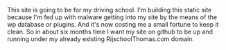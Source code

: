 This site is going to be for my driving school. I'm building this static site because I'm fed up with malware getting into my site by the means of the wp database or plugins. And it's now costing me a small fortune to keep it clean. So in about six months time I want my site on github to be up and running under my already existing RijschoolThomas.com domain.
